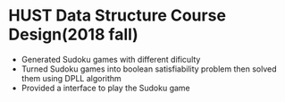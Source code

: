 # HUST Data Structure Course Design(2018 fall)
* Generated Sudoku games with different dificulty
* Turned Sudoku games into boolean satisfiability problem then solved them using DPLL algorithm
* Provided a interface to play the Sudoku game
